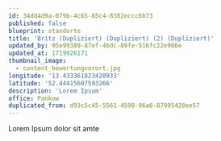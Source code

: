 ```yaml
---
id: 34dd4d9a-079b-4c65-85c4-8382eccc6b73
published: false
blueprint: standorte
title: 'Britz (Dupliziert) (Dupliziert) (2) (Dupliziert)'
updated_by: 95e99389-87ef-46dc-89fe-516fc22e966e
updated_at: 1719926171
thumbnail_image:
  - content_bewertungvorort.jpg
longitude: '13.433361823420933'
latitude: '52.44415607593266'
description: 'Lorem Ipsum'
office: Pankow
duplicated_from: d93c5c45-5561-4598-96a6-87995428ee57
---
```

Lorem Ipsum dolor sit amte